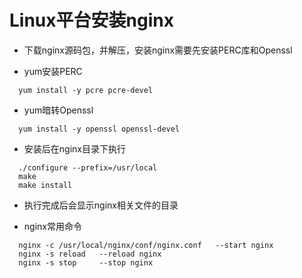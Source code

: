 # Linux平台安装nginx

* 下载nginx源码包，并解压，安装nginx需要先安装PERC库和Openssl

* yum安装PERC
```
  yum install -y pcre pcre-devel
```

* yum暗转Openssl
```
  yum install -y openssl openssl-devel
```

* 安装后在nginx目录下执行
```
  ./configure --prefix=/usr/local
  make
  make install
```

* 执行完成后会显示nginx相关文件的目录

* nginx常用命令
```
  nginx -c /usr/local/nginx/conf/nginx.conf   --start nginx
  nginx -s reload   --reload nginx
  nginx -s stop     --stop nginx
```
